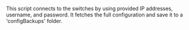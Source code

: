 This script connects to the switches by using provided IP addresses, username, and password. 
It fetches the full configuration and save it to a 'configBackups' folder.
